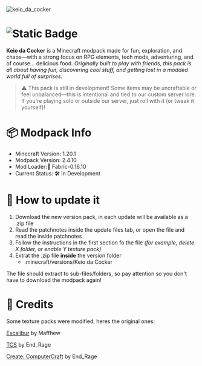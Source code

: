 ![keio_da_cocker](https://github.com/user-attachments/assets/dacd947d-52d8-4444-93c7-80b7c9bbfb4c)
# ![Static Badge](https://img.shields.io/badge/Version%3A-2.4.10-purple)

**Keio da Cocker** is a Minecraft modpack made for fun, exploration, and chaos—with a strong focus on RPG elements, tech mods, adventuring, and of course... delicious food.
*Originally built to play with friends, this pack is all about having fun, discovering cool stuff, and getting lost in a modded world full of surprises.*

> ⚠️ This pack is still in development! Some items may be uncraftable or feel unbalanced—this is intentional and tied to our custom server lore. If you're playing solo or outside our server, just roll with it (or tweak it yourself)!

# 📦 Modpack Info
* Minecraft Version: 1.20.1
* Modpack Version: 2.4.10
* Mod Loader:🧵 Fabric-0.16.10
* Current Status: 🛠️ In Development

# 📂 How to update it
1. Download the new version pack, in each update will be available as a .zip file
2. Read the patchnotes inside the update files tab, or open the file and read the inside patchnotes
3. Follow the instructions in the first section fo the file *(for example, delete X folder, or enable Y texture pack)*
4. Extrat the .zip file **inside** the version folder
   - .minecraft/versions/Keio da Cocker

The file should extract to sub-files/folders, so pay attention so you don't have to download the modpack again!

# 🔗 Credits
Some texture packs were modified, heres the original ones:

[Excalibur](https://www.curseforge.com/minecraft/texture-packs/excalibur) by Maffhew

[TCS](https://www.curseforge.com/minecraft/texture-packs/create-computercraft) by End_Rage

[Create: ComputerCraft](https://www.curseforge.com/minecraft/texture-packs/create-computercraft) by End_Rage
